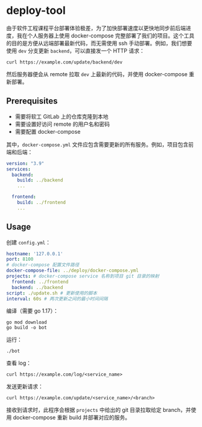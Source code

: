 # deploy-tool

由于软件工程课程平台部署体验极差，为了加快部署速度以更快地同步前后端进度，我在个人服务器上使用 docker-compose 完整部署了我们的项目。这个工具的目的是方便从远端部署最新代码，而无需使用 ssh 手动部署。例如，我们想要使用 `dev` 分支更新 `backend`，可以直接发一个 HTTP 请求：

```
curl https://example.com/update/backend/dev
```

然后服务器便会从 remote 拉取 `dev` 上最新的代码，并使用 docker-compose 重新部署。

## Prerequisites

- 需要将软工 GitLab 上的仓库克隆到本地
- 需要设置好访问 remote 的用户名和密码
- 需要配置 docker-compose

其中，`docker-compose.yml` 文件应包含需要更新的所有服务。例如，项目包含前端和后端：

```yml
version: "3.9"
services:
  backend:
    build: ../backend
    ...

  frontend:
    build: ../frontend
    ...
```

## Usage

创建 `config.yml`：

```yaml
hostname: '127.0.0.1'
port: 8100
# docker-compose 配置文件路径
docker-compose-file: ../deploy/docker-compose.yml
projects: # docker-compose service 名称到项目 git 目录的映射
  frontend: ../frontend
  backend: ../backend
script: ./update.sh # 更新使用的脚本
interval: 60s # 两次更新之间的最小时间间隔
```

编译（需要 go 1.17）：

```
go mod download
go build -o bot
```

运行：

```
./bot
```

查看 log：

```
curl https://example.com/log/<service_name>
```

发送更新请求：

```
curl https://example.com/update/<service_name>/<branch>
```

接收到请求时，此程序会根据 `projects` 中给出的 git 目录拉取给定 branch，并使用 docker-compose 重新 build 并部署对应的服务。

